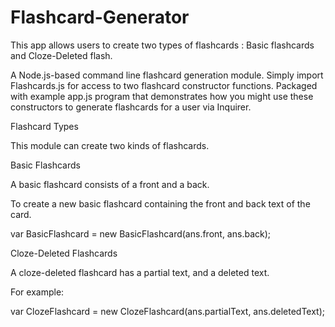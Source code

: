 # Flashcard-Generator
This app allows users to create two types of flashcards : Basic flashcards and Cloze-Deleted flash.

A Node.js-based command line flashcard generation module. Simply import Flashcards.js for access to two flashcard constructor functions. Packaged with example app.js program that demonstrates how you might use these constructors to generate flashcards for a user via Inquirer.

Flashcard Types

This module can create two kinds of flashcards.

Basic Flashcards

A basic flashcard consists of a front and a back.

To create a new basic flashcard containing the front and back text of the card.

var BasicFlashcard = new BasicFlashcard(ans.front, ans.back);

Cloze-Deleted Flashcards

A cloze-deleted flashcard has a partial text, and a deleted text.

For example:
 
var ClozeFlashcard = new ClozeFlashcard(ans.partialText, ans.deletedText);

